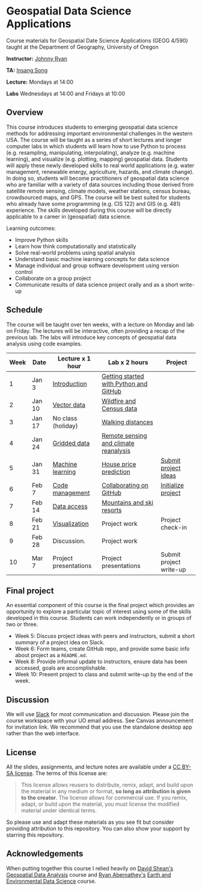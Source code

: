 # Geospatial Data Science Applications 

Course materials for Geospatial Date Science Applications (GEOG 4/590) taught at the Department of Geography, University of Oregon

**Instructor:** [Johnny Ryan](https://www.johnny-ryan.com/)

**TA:** [Insang Song](https://sigmafelix.wixsite.com/mysite/)

**Lecture:** Mondays at 14:00

**Labs** Wednesdays at 14:00 and Fridays at 10:00

## Overview

This course introduces students to emerging geospatial data science methods for addressing important environmental challenges in the western USA. The course will be taught as a series of short lectures and longer computer labs in which students will learn how to use Python to process (e.g. resampling, manipulating, interpolating), analyze (e.g. machine learning), and visualize (e.g. plotting, mapping) geospatial data. Students will apply these newly developed skills to real world applications (e.g. water management, renewable energy, agriculture, hazards, and climate change). In doing so, students will become practitioners of geospatial data science who are familiar with a variety of data sources including those derived from satellite remote sensing, climate models, weather stations, census bureau, crowdsourced maps, and GPS. The course will be best suited for students who already have some programming (e.g. CIS 122) and GIS (e.g. 481) experience. The skills developed during this course will be directly applicable to a career in (geospatial) data science.

Learning outcomes:

* Improve Python skills
* Learn how think computationally and statistically
* Solve real-world problems using spatial analysis
* Understand basic machine learning concepts for data science
* Manage individual and group software development using version control
* Collaborate on a group project
* Communicate results of data science project orally and as a short write-up

## Schedule

The course will be taught over ten weeks, with a lecture on Monday and lab on Friday. The lectures will be interactive, often providing a recap of the previous lab. The labs will introduce key concepts of geospatial data analysis using code examples.


| **Week**    |  **Date**  | **Lecture x 1 hour**  | **Lab x 2 hours**                      | **Project**                    |
| ----------- |------------|-----------------------|----------------------------------------|--------------------------------|
| 1           | Jan 3      | [Introduction](https://github.com/JohnnyRyan1/geospatial-data-science/blob/master/lectures/lecture1/01-introduction.pdf)          | [Getting started with Python and GitHub](https://nbviewer.org/github/JohnnyRyan1/geospatial-data-science/blob/master/labs/lab1/01a_getting_started.ipynb) |                                | 
| 2           | Jan 10     | [Vector data](https://github.com/JohnnyRyan1/geospatial-data-science/blob/master/lectures/lecture2/02-vector-data.pdf)           | [Wildfire and Census data](https://nbviewer.org/github/JohnnyRyan1/geospatial-data-science/blob/master/labs/lab2/02_wildfires_in_lane_county.ipynb)               |                                | 
| 3           | Jan 17     | No class (holiday)          | [Walking distances](https://nbviewer.org/github/JohnnyRyan1/geospatial-data-science/blob/master/labs/lab3/03_walking_distances.ipynb)                      |                                |
| 4           | Jan 24     | [Gridded data](https://nbviewer.org/format/slides/github/JohnnyRyan1/geospatial-data-science/blob/master/lectures/lecture4/lecture-4.ipynb)          | [Remote sensing and climate reanalysis](https://nbviewer.org/github/JohnnyRyan1/geospatial-data-science/blob/master/labs/lab4/lab4_demo.ipynb)  |                                | 
| 5           | Jan 31     | [Machine learning](https://nbviewer.org/format/slides/github/JohnnyRyan1/geospatial-data-science/blob/master/lectures/lecture5/lecture-5.ipynb)      | [House price prediction](https://nbviewer.org/github/JohnnyRyan1/geospatial-data-science/blob/master/labs/lab5/lab5_demo.ipynb)        | [Submit project ideas](https://github.com/JohnnyRyan1/geospatial-data-science/blob/master/labs/lab5/project_ideas_task.md)   |
| 6           | Feb 7      | [Code management](https://nbviewer.org/format/slides/github/JohnnyRyan1/geospatial-data-science/blob/master/lectures/lecture6/lecture-6.ipynb)  | [Collaborating on GitHub](https://nbviewer.org/github/JohnnyRyan1/geospatial-data-science/blob/master/labs/lab6/lab6_demo.ipynb)          | [Initialize project](https://nbviewer.org/github/JohnnyRyan1/geospatial-data-science/blob/master/labs/lab6/lab6_demo.ipynb)             |
| 7           | Feb 14     | [Data access](https://nbviewer.org/format/slides/github/JohnnyRyan1/geospatial-data-science/blob/master/lectures/lecture7/lecture-7.ipynb)           | [Mountains and ski resorts](https://nbviewer.org/github/JohnnyRyan1/geospatial-data-science/blob/master/labs/lab7/lab7_demo.ipynb)                          |                                |
| 8           | Feb 21     | [Visualization](https://nbviewer.org/format/slides/github/JohnnyRyan1/geospatial-data-science/blob/master/lectures/lecture8/lecture-8.ipynb)         | Project work                | Project check-in               |
| 9           | Feb 28     | Discussion.               | Project work                     |                                |
| 10          | Mar 7      | Project presentations     | Project presentations              | Submit project write-up        |

## Final project

An essential component of this course is the final project which provides an opportunity to explore a particular topic of interest using some of the skills developed in this course. Students can work independently or in groups of two or three. 

* Week 5: Discuss project ideas with peers and instructors, submit a short summary of a project idea on Slack. 
* Week 6: Form teams, create GitHub repo, and provide some basic info about project as a `README.md`. 
* Week 8: Provide informal update to instructors, ensure data has been accessed, goals are accomplishable.
* Week 10: Present project to class and submit write-up by the end of the week.

## Discussion

We will use [Slack](https://slack.com/) for most communication and discussion. Please join the course workspace with your UO email address. See Canvas announcement for invitation link. We recommend that you use the standalone desktop app rather than the web interface. 

## License 

All the slides, assignments, and lecture notes are available under a [CC BY-SA license](https://creativecommons.org/licenses/by-sa/4.0/). The terms of this license are:

> This license allows reusers to distribute, remix, adapt, and build upon the material in any medium or format, **so long as attribution is given to the creator**. The license allows for commercial use. If you remix, adapt, or build upon the material, you must license the modified material under identical terms.

So please use and adapt these materials as you see fit but consider providing attribution to this repository. You can also show your support by starring this repository. 

## Acknowledgements

When putting together this course I relied heavily on [David Shean's](https://dshean.github.io/) [Geospatial Data Analysis](https://github.com/UW-GDA) course and [Ryan Abernathey's](https://ocean-transport.github.io/) [Earth and Environmental Data Science](https://github.com/earth-env-data-science/earth-env-data-science-book) course. 
